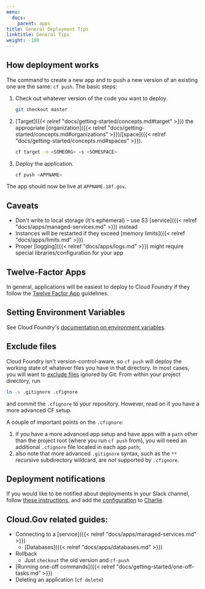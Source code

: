 ```yaml
---
menu:
  docs:
    parent: apps
title: General Deployment Tips
linktitle: General Tips
weight: -100
---
```


## How deployment works

The command to create a new app and to push a new version of an existing one are the same: `cf push`. The basic steps:

1. Check out whatever version of the code you want to deploy.

    ```bash
    git checkout master
    ```

1. [Target]({{< relref "docs/getting-started/concepts.md#target" >}}) the appropriate [organization]({{< relref "docs/getting-started/concepts.md#organizations" >}})/[space]({{< relref "docs/getting-started/concepts.md#spaces" >}}).

    ```bash
    cf target -o <SOMEORG> -s <SOMESPACE>
    ```
1. Deploy the application.

    ```bash
    cf push <APPNAME>
    ```

The app should now be live at `APPNAME.18f.gov`.

## Caveats

* Don't write to local storage (it's ephemeral) – use S3 [service]({{< relref "docs/apps/managed-services.md" >}}) instead
* Instances will be restarted if they exceed [memory limits]({{< relref "docs/apps/limits.md" >}})
* Proper [logging]({{< relref "docs/apps/logs.md" >}}) might require special libraries/configuration for your app

## Twelve-Factor Apps

In general, applications will be easiest to deploy to Cloud Foundry if they follow the [Twelve Factor App](http://12factor.net/) guidelines.

## Setting Environment Variables

See Cloud Foundry's [documentation on environment variables](https://docs.cloudfoundry.org/devguide/deploy-apps/environment-variable.html).

## Exclude files

Cloud Foundry isn't version-control-aware, so `cf push` will deploy the working state of whatever files you have in that directory. In most cases, you will want to [exclude files](http://docs.cloudfoundry.org/devguide/deploy-apps/prepare-to-deploy.html#exclude) ignored by Git. From within your project directory, run

```bash
ln -s .gitignore .cfignore
```

and commit the `.cfignore` to your repository. However, read on if you have a more advanced CF setup.

A couple of important points on the `.cfignore`:

1. if you have a more advanced app setup and have apps with a `path` other than the project root (where you run `cf push` from), you will need an additional `.cfignore` file located in each app `path`;
2. also note that more advanced `.gitignore` syntax, such as the `**` recursive subdirectory wildcard, are _not_ supported by `.cfignore`.

## Deployment notifications

If you would like to be notified about deployments in your Slack channel, follow [these instructions](https://github.com/18F/hubot-cf-notifications#adding-applications), and add the [configuration](https://github.com/18F/hubot-cf-notifications#configuration) to [Charlie](https://github.com/18F/18f-bot/blob/master/cf_config.json).

## Cloud.Gov related guides:

* Connecting to a [service]({{< relref "docs/apps/managed-services.md" >}})
    * [Databases]({{< relref "docs/apps/databases.md" >}})
* Rollback
    * Just `checkout` the old version and `cf-push`
* [Running one-off commands]({{< relref "docs/getting-started/one-off-tasks.md" >}})
* Deleting an application (`cf delete`)
